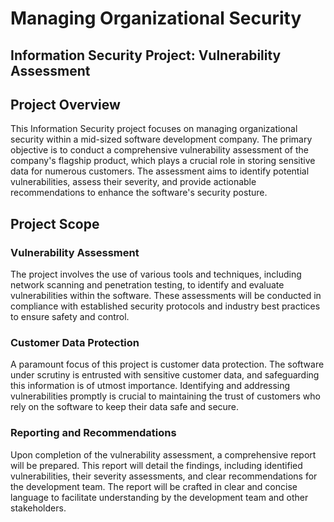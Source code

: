 # Managing Organizational Security

## Information Security Project: Vulnerability Assessment

## Project Overview

This Information Security project focuses on managing organizational security within a mid-sized software development company. The primary objective is to conduct a comprehensive vulnerability assessment of the company's flagship product, which plays a crucial role in storing sensitive data for numerous customers. The assessment aims to identify potential vulnerabilities, assess their severity, and provide actionable recommendations to enhance the software's security posture.

## Project Scope

### Vulnerability Assessment

The project involves the use of various tools and techniques, including network scanning and penetration testing, to identify and evaluate vulnerabilities within the software. These assessments will be conducted in compliance with established security protocols and industry best practices to ensure safety and control.

### Customer Data Protection

A paramount focus of this project is customer data protection. The software under scrutiny is entrusted with sensitive customer data, and safeguarding this information is of utmost importance. Identifying and addressing vulnerabilities promptly is crucial to maintaining the trust of customers who rely on the software to keep their data safe and secure.

### Reporting and Recommendations

Upon completion of the vulnerability assessment, a comprehensive report will be prepared. This report will detail the findings, including identified vulnerabilities, their severity assessments, and clear recommendations for the development team. The report will be crafted in clear and concise language to facilitate understanding by the development team and other stakeholders.
